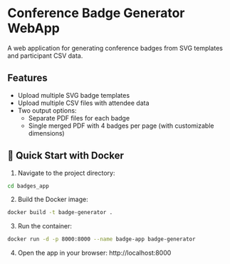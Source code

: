 # Conference Badge Generator WebApp

A web application for generating conference badges from SVG templates and participant CSV data.

## Features

- Upload multiple SVG badge templates
- Upload multiple CSV files with attendee data
- Two output options:
  - Separate PDF files for each badge
  - Single merged PDF with 4 badges per page (with customizable dimensions)

## 🚀 Quick Start with Docker

1. Navigate to the project directory:

```bash
cd badges_app
```

2. Build the Docker image:

```bash
docker build -t badge-generator .
```

3. Run the container:

```bash
docker run -d -p 8000:8000 --name badge-app badge-generator
```

4. Open the app in your browser: http://localhost:8000
